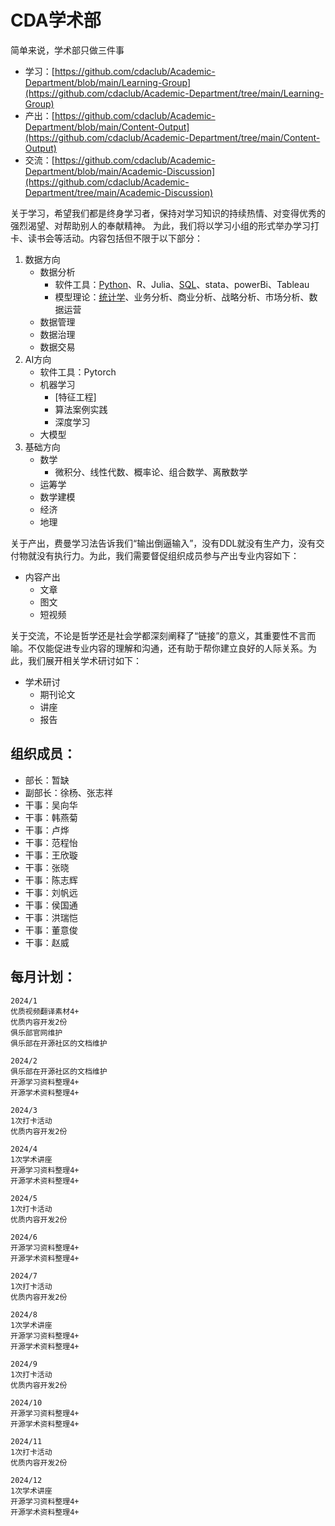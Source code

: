 # CDA学术部

简单来说，学术部只做三件事

- 学习：[https://github.com/cdaclub/Academic-Department/blob/main/Learning-Group](https://github.com/cdaclub/Academic-Department/tree/main/Learning-Group)
- 产出：[https://github.com/cdaclub/Academic-Department/blob/main/Content-Output](https://github.com/cdaclub/Academic-Department/tree/main/Content-Output)
- 交流：[https://github.com/cdaclub/Academic-Department/blob/main/Academic-Discussion](https://github.com/cdaclub/Academic-Department/tree/main/Academic-Discussion)

关于学习，希望我们都是终身学习者，保持对学习知识的持续热情、对变得优秀的强烈渴望、对帮助别人的奉献精神。
为此，我们将以学习小组的形式举办学习打卡、读书会等活动。内容包括但不限于以下部分：
1. 数据方向
   - 数据分析
		- 软件工具：[Python](https://github.com/cdaclub/Academic-Department/tree/main/Learning-Group/Python%E6%95%B0%E6%8D%AE%E5%88%86%E6%9E%90%E6%9E%81%E7%AE%80%E5%85%A5%E9%97%A8)、R、Julia、[SQL](https://github.com/cdaclub/Academic-Department/tree/main/Learning-Group/SQL%E6%95%B0%E6%8D%AE%E5%88%86%E6%9E%90%E5%B8%88%E6%9E%81%E7%AE%80%E5%85%A5%E9%97%A8)、stata、powerBi、Tableau
		- 模型理论：[统计学](https://github.com/cdaclub/Academic-Department/tree/main/Learning-Group/Python%E7%BB%9F%E8%AE%A1%E5%AD%A6%E6%9E%81%E7%AE%80%E5%85%A5%E9%97%A8)、业务分析、商业分析、战略分析、市场分析、数据运营
	- 数据管理
    - 数据治理
    - 数据交易
2. AI方向
   - 软件工具：Pytorch
   - 机器学习
		- [特征工程]
		- 算法案例实践
	 - 深度学习
   - 大模型
3. 基础方向
	- 数学
		- 微积分、线性代数、概率论、组合数学、离散数学
	- 运筹学
	- 数学建模
	- 经济
	- 地理

关于产出，费曼学习法告诉我们“输出倒逼输入”，没有DDL就没有生产力，没有交付物就没有执行力。为此，我们需要督促组织成员参与产出专业内容如下：
- 内容产出
  - 文章
  - 图文
  - 短视频


关于交流，不论是哲学还是社会学都深刻阐释了“链接”的意义，其重要性不言而喻。不仅能促进专业内容的理解和沟通，还有助于帮你建立良好的人际关系。为此，我们展开相关学术研讨如下：

- 学术研讨
	- 期刊论文
	- 讲座
	- 报告

## 组织成员：
- 部长：暂缺
- 副部长：徐杨、张志祥
- 干事：吴向华
- 干事：韩燕菊
- 干事：卢烨
- 干事：范程怡
- 干事：王欣璇
- 干事：张晓
- 干事：陈志辉
- 干事：刘帆远
- 干事：侯国通
- 干事：洪瑞恺
- 干事：董意俊
- 干事：赵威

## 每月计划：
```
2024/1	
优质视频翻译素材4+
优质内容开发2份
俱乐部官网维护
俱乐部在开源社区的文档维护

2024/2
俱乐部在开源社区的文档维护
开源学习资料整理4+
开源学术资料整理4+

2024/3
1次打卡活动
优质内容开发2份

2024/4
1次学术讲座
开源学习资料整理4+
开源学术资料整理4+

2024/5
1次打卡活动
优质内容开发2份

2024/6
开源学习资料整理4+
开源学术资料整理4+

2024/7
1次打卡活动
优质内容开发2份

2024/8
1次学术讲座
开源学习资料整理4+
开源学术资料整理4+

2024/9
1次打卡活动
优质内容开发2份

2024/10
开源学习资料整理4+
开源学术资料整理4+

2024/11
1次打卡活动
优质内容开发2份

2024/12
1次学术讲座
开源学习资料整理4+
开源学术资料整理4+
```
